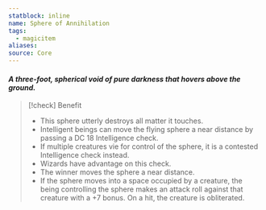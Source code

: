 ```yaml
---
statblock: inline
name: Sphere of Annihilation
tags:
  - magicitem
aliases: 
source: Core
---
```

#### *A three-foot, spherical void of pure darkness that hovers above the ground.*

>[!check] Benefit
>- This sphere utterly destroys all matter it touches. 
>- Intelligent beings can move the flying sphere a near distance by passing a DC 18 Intelligence check. 
>- If multiple creatures vie for control of the sphere, it is a contested Intelligence check instead.
>- Wizards have advantage on this check. 
>- The winner moves the sphere a near distance. 
>- If the sphere moves into a space occupied by a creature, the being controlling the sphere makes an attack roll against that creature with a +7 bonus. On a hit, the creature is obliterated.
